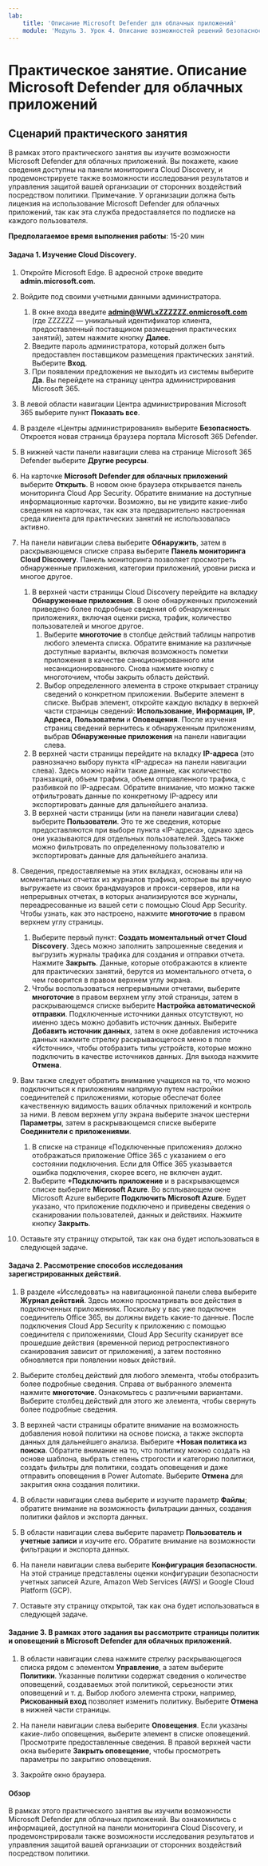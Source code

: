 ```yaml
---
lab:
    title: 'Описание Microsoft Defender для облачных приложений'
    module: 'Модуль 3. Урок 4. Описание возможностей решений безопасности Майкрософт: описание защиты от угроз с помощью Microsoft 365 Defender'
---
```



# Практическое занятие. Описание Microsoft Defender для облачных приложений

## Сценарий практического занятия
В рамках этого практического занятия вы изучите возможности Microsoft Defender для облачных приложений.  Вы покажете, какие сведения доступны на панели мониторинга Cloud Discovery, и продемонстрируете также возможности исследования результатов и управления защитой вашей организации от сторонних воздействий посредством политики.  Примечание.  У организации должна быть лицензия на использование Microsoft Defender для облачных приложений, так как эта служба предоставляется по подписке на каждого пользователя. 

**Предполагаемое время выполнения работы**: 15-20 мин

#### Задача 1. Изучение Cloud Discovery.

1.	Откройте Microsoft Edge. В адресной строке введите **admin.microsoft.com**.

1. Войдите под своими учетными данными администратора.
    1. В окне входа введите **admin@WWLxZZZZZZ.onmicrosoft.com** (где ZZZZZZ — уникальный идентификатор клиента, предоставленный поставщиком размещения практических занятий), затем нажмите кнопку **Далее**.
    1. Введите пароль администратора, который должен быть предоставлен поставщиком размещения практических занятий. Выберите **Вход**.
    1. При появлении предложения не выходить из системы выберите **Да**. Вы перейдете на страницу центра администрирования Microsoft 365.

1. В левой области навигации Центра администрирования Microsoft 365 выберите пункт **Показать все**.

1. В разделе «Центры администрирования» выберите **Безопасность**.  Откроется новая страница браузера портала Microsoft 365 Defender.  

1. В нижней части панели навигации слева на странице Microsoft 365 Defender выберите **Другие ресурсы**.

1. На карточке **Microsoft Defender для облачных приложений** выберите **Открыть**.  В новом окне браузера открывается панель мониторинга Cloud App Security.  Обратите внимание на доступные информационные карточки.  Возможно, вы не увидите какие-либо сведения на карточках, так как эта предварительно настроенная среда клиента для практических занятий не использовалась активно.  

1. На панели навигации слева выберите **Обнаружить**, затем в раскрывающемся списке справа выберите **Панель мониторинга Cloud Discovery**.  Панель мониторинга позволяет просмотреть обнаруженные приложения, категории приложений, уровни риска и многое другое.  
    1. В верхней части страницы Cloud Discovery перейдите на вкладку **Обнаруженные приложения**.  В окне обнаруженных приложений приведено более подробные сведения об обнаруженных приложениях, включая оценки риска, трафик, количество пользователей и многое другое.
        1. Выберите **многоточие** в столбце действий таблицы напротив любого элемента списка.  Обратите внимание на различные доступные варианты, включая возможность пометки приложения в качестве санкционированного или несанкционированного.  Снова нажмите кнопку с многоточием, чтобы закрыть область действий.
        1. Выбор определенного элемента в строке открывает страницу сведений о конкретном приложении.  Выберите элемент в списке.  Выбрав элемент, откройте каждую вкладку в верхней части страницы сведений:  **Использование**, **Информация, IP**, **Адреса**, **Пользователи** и **Оповещения**. После изучения страниц сведений вернитесь к обнаруженным приложениям, выбрав **Обнаруженные приложения** на панели навигации слева.
    1. В верхней части страницы перейдите на вкладку **IP-адреса** (это равнозначно выбору пункта «IP-адреса» на панели навигации слева).  Здесь можно найти такие данные, как количество транзакций, объем трафика, объем отправленного трафика, с разбивкой по IP-адресам.  Обратите внимание, что можно также отфильтровать данные по конкретному IP-адресу или экспортировать данные для дальнейшего анализа.
    1. В верхней части страницы (или на панели навигации слева) выберите **Пользователи**.  Это те же сведения, которые предоставляются при выборе пункта «IP-адреса», однако здесь они указываются для отдельных пользователей.  Здесь также можно фильтровать по определенному пользователю и экспортировать данные для дальнейшего анализа.

1. Сведения, предоставляемые на этих вкладках, основаны или на моментальных отчетах из журналов трафика, которые вы вручную выгружаете из своих брандмауэров и прокси-серверов, или на непрерывных отчетах, в которых анализируются все журналы, переадресованные из вашей сети с помощью Cloud App Security.  Чтобы узнать, как это настроено, нажмите **многоточие** в правом верхнем углу страницы.
    1. Выберите первый пункт: **Создать моментальный отчет Cloud Discovery**. Здесь можно заполнить запрошенные сведения и выгрузить журналы трафика для создания и отправки отчета.  Нажмите **Закрыть**.  Данные, которые отображаются в клиенте для практических занятий, берутся из моментального отчета, о чем говорится в правом верхнем углу экрана.
    1. Чтобы воспользоваться непрерывными отчетами, выберите **многоточие** в правом верхнем углу этой страницы, затем в раскрывающемся списке выберите **Настройка автоматической отправки**.  Подключенные источники данных отсутствуют, но именно здесь можно добавить источник данных. Выберите **Добавить источник данных**, затем в окне добавления источника данных нажмите стрелку раскрывающегося меню в поле «Источник», чтобы отобразить типы устройств, которые можно подключить в качестве источников данных.  Для выхода нажмите **Отмена**.

1. Вам также следует обратить внимание учащихся на то, что можно подключиться к приложениям напрямую путем настройки соединителей с приложениями, которые обеспечат более качественную видимость ваших облачных приложений и контроль за ними. В левом верхнем углу экрана выберите значок шестерни **Параметры**, затем в раскрывающемся списке выберите **Соединители с приложениями**.  
    1. В списке на странице «Подключенные приложения» должно отображаться приложение Office 365 с указанием о его состоянии подключения.  Если для Office 365 указывается ошибка подключения, скорее всего, не включен аудит.
    1. Выберите **+Подключить приложение** и в раскрывающемся списке выберите **Microsoft Azure**.  Во всплывающем окне Microsoft Azure выберите **Подключить Microsoft Azure**.  Будет указано, что приложение подключено и приведены сведения о сканировании пользователей, данных и действиях.  Нажмите кнопку **Закрыть**.

1. Оставьте эту страницу открытой, так как она будет использоваться в следующей задаче.

#### Задача 2. Рассмотрение способов исследования зарегистрированных действий.

1. В разделе «Исследовать» на навигационной панели слева выберите **Журнал действий**.  Здесь можно просматривать все действия в подключенных приложениях.   Поскольку у вас уже подключен соединитель Office 365, вы должны видеть какие-то данные. После подключения Cloud App Security к приложению с помощью соединителя с приложениями, Cloud App Security сканирует все прошедшие действия (временной период ретроспективного сканирования зависит от приложения), а затем постоянно обновляется при появлении новых действий.  

1. Выберите столбец действий для любого элемента, чтобы отобразить более подробные сведения. Справа от выбранного элемента нажмите **многоточие**.  Ознакомьтесь с различными вариантами.  Выберите столбец действий для этого же элемента, чтобы свернуть более подробные сведения.

1. В верхней части страницы обратите внимание на возможность добавления новой политики на основе поиска, а также экспорта данных для дальнейшего анализа.  Выберите **+Новая политика из поиска**.  Обратите внимание на то, что политику можно создать на основе шаблона, выбрать степень строгости и категорию политики, создать фильтры для политики, создать оповещения и даже отправить оповещения в Power Automate.  Выберите **Отмена** для закрытия окна создания политики.

1. В области навигации слева выберите и изучите параметр **Файлы**; обратите внимание на возможность фильтрации данных, создания политики файлов и экспорта данных.  

1. В области навигации слева выберите параметр **Пользователь и учетные записи** и изучите его.  Обратите внимание на возможности фильтрации и экспорта данных.

1. На панели навигации слева выберите **Конфигурация безопасности**. На этой странице представлены оценки конфигурации безопасности учетных записей Azure, Amazon Web Services (AWS) и Google Cloud Platform (GCP).

1. Оставьте эту страницу открытой, так как она будет использоваться в следующей задаче.


#### Задание 3. В рамках этого задания вы рассмотрите страницы политик и оповещений в Microsoft Defender для облачных приложений.

1. В области навигации слева нажмите стрелку раскрывающегося списка рядом с элементом **Управление**, а затем выберите **Политики**.  Указанные политики содержат сведения о количестве оповещений, создаваемых этой политикой, серьезности этих оповещений и т. д. Выбор любого элемента строки, например, **Рискованный вход** позволяет изменить политику. Выберите **Отмена** в нижней части страницы. 

1. На панели навигации слева выберите **Оповещения**.  Если указаны какие-либо оповещения, выберите элемент в списке оповещений. Просмотрите предоставленные сведения.  В правой верхней части окна выберите **Закрыть оповещение**, чтобы просмотреть параметры по закрытию оповещения.  

1. Закройте окно браузера.

#### Обзор
В рамках этого практического занятия вы изучили возможности Microsoft Defender для облачных приложений.  Вы ознакомились с информацией, доступной на панели мониторинга Cloud Discovery, и продемонстрировали также возможности исследования результатов и управления защитой вашей организации от сторонних воздействий посредством политики.